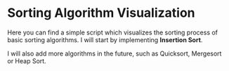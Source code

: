 # Sorting Algorithm Visualization

Here you can find a simple script which visualizes the sorting process of basic sorting algorithms. I will start by implementing **Insertion Sort**.

I will also add more algorithms in the future, such as Quicksort, Mergesort or Heap Sort.